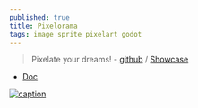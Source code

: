 ```yaml
---
published: true
title: Pixelorama
tags: image sprite pixelart godot
---
```

> Pixelate your dreams! - [github](https://github.com/Orama-Interactive/Pixelorama#pixelorama---pixelate-your-dreams) / [Showcase](https://godotengine.org/showcase/pixelorama/)

- [Doc](https://www.oramainteractive.com/Pixelorama-Docs/)


[![caption](https://godotengine.org/assets/showcase/pixelorama.png) ](https://godotengine.org/showcase/pixelorama/)